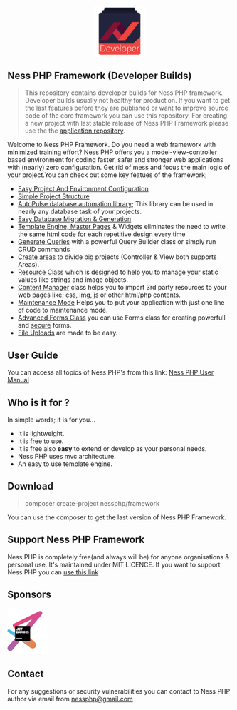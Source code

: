 <p align="center">
  <img width="120" src="https://raw.githubusercontent.com/nessphp/media-repo/master/Logo/ness_logo_text_corner_bottom_developers.png">
</p>

## Ness PHP Framework (Developer Builds)
> This repository contains developer builds for Ness PHP framework. Developer builds usually not healthy for production. If you want to get the last features before they are published or want to improve source code of the core framework you can use this repository. For creating a new project with last stable release of Ness PHP Framework please use the  the [application repository](https://github.com/nessphp/application).

Welcome to Ness PHP Framework. Do you need a web framework with minimized training effort? Ness PHP offers you a model-view-controller based environment for coding faster, safer and stronger web applications with (nearly) zero configuration. Get rid of mess and focus the main logic of your project.You can check out some key featues of the framework;

   - [Easy Project And Environment Configuration](https://nessphp.github.io/docs/pages/configuration.html) 
   - [Simple Project Structure](https://nessphp.github.io/docs/pages/structure.html)
   - [AutoPulse database automation library](https://nessphp.github.io/docs/pages/autopulse.html); This library can be used in nearly any database task of your projects.
   - [Easy Database Migration & Generation](https://nessphp.github.io/docs/pages/migrations.html)
   - [Template Engine, Master Pages](https://nessphp.github.io/docs/pages/masterpage.html) & Widgets eliminates the need to write the same html code for each repetitive design every time
   - [Generate Queries](https://nessphp.github.io/docs/pages/querybuilder.html) with a powerful Query Builder class or simply run CRUD commands
   - [Create areas](https://nessphp.github.io/docs/pages/areas.html) to divide big projects (Controller & View both supports Areas).
   - [Resource Class](https://nessphp.github.io/docs/pages/resources.html) which is designed to help you to manage your static values like strings and image objects.
   - [Content Manager](https://nessphp.github.io/docs/pages/contentmanager.html) class helps you to import 3rd party resources to your web pages like; css, img, js or other html/php contents.
   - [Maintenance Mode](https://nessphp.github.io/docs/pages/configuration.html#maintenance) Helps you to put your application with just one line of code to maintenance mode.
   - [Advanced Forms Class](https://nessphp.github.io/docs/pages/forms.html) you can use Forms class for creating powerfull and [secure](https://nessphp.github.io/docs/pages/forms.html#csrf_protection) forms. 
   - [File Uploads](https://nessphp.github.io/docs/pages/fileupload.html) are made to be easy.


## User Guide
You can access all topics of Ness PHP's from  this link:
[Ness PHP User Manual](https://nessphp.github.io/docs/index.html "Ness PHP User Manual")

## Who is it for ?
In simple words; it is for you...
  - It is lightweight.
  - It is free to use.
  - It is free also <b>easy</b> to extend or develop as your personal needs.
  - Ness PHP uses mvc architecture.
  - An easy to use template engine.
  
  
## Download

<blockquote>
  composer create-project nessphp/framework
</blockquote>
You can use the composer to get the last version of Ness PHP Framework. 


## Support Ness PHP Framework
Ness PHP is completely free(and always will be) for anyone organisations & personal use. It's maintained under MIT LICENCE. If you want to support Ness PHP you can [use this link](https://www.paypal.me/sinansalichasan)

## Sponsors
[<img src="https://raw.githubusercontent.com/nessphp/media-repo/master/Sponsors/jetbrains-variant-3.png" width="90">](https://www.jetbrains.com/?from=nessphp)

## Contact
For any suggestions or security vulnerabilities you can contact to  Ness PHP author via email from [nessphp@gmail.com](nessphp@gmail.com) 




